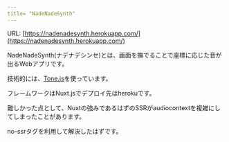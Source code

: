 ```yaml
---
title= "NadeNadeSynth"
---
```



URL: [https://nadenadesynth.herokuapp.com/](https://nadenadesynth.herokuapp.com/)

NadeNadeSynth(ナデナデシンセ)とは、画面を撫でることで座標に応じた音が出るWebアプリです。

技術的には、[Tone.js](https://tonejs.github.io/)を使っています。

フレームワークはNuxt.jsでデプロイ先はherokuです。

難しかった点として、Nuxtの強みであるはずのSSRがaudiocontextを複雑にしてしまったことがあります。

no-ssrタグを利用して解決したはずです。
